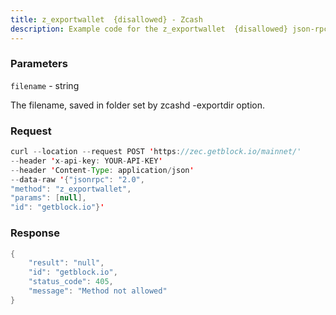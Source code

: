 ```yaml
---
title: z_exportwallet  {disallowed} - Zcash
description: Example code for the z_exportwallet  {disallowed} json-rpc method. Сomplete guide on how to use z_exportwallet  {disallowed} json-rpc in GetBlock.io Web3 documentation.
---
```


### Parameters


`filename` - string

The filename, saved in folder set by zcashd -exportdir option.

### Request

``` java
curl --location --request POST 'https://zec.getblock.io/mainnet/' 
--header 'x-api-key: YOUR-API-KEY' 
--header 'Content-Type: application/json' 
--data-raw '{"jsonrpc": "2.0",
"method": "z_exportwallet",
"params": [null],
"id": "getblock.io"}'
```

###  Response

``` java
{
    "result": "null",
    "id": "getblock.io",
    "status_code": 405,
    "message": "Method not allowed"
}
```

